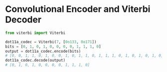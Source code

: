 # Convolutional Encoder and Viterbi Decoder

```py
from viterbi import Viterbi

dot11a_codec = Viterbi(7, [0o133, 0o171])
bits = [0, 1, 0, 1, 0, 0, 0, 0, 1, 1, 1, 0]
output = dot11a_codec.encode(bits)
# [0, 0, 1, 1, 0, 1, 0, 0, 1, 0, 1, 1, 0, 1, 1, 1, 0, 1, 0, 1, 0, 1, 0, 1]
dot11a_codec.decode(output)
# [0, 1, 0, 1, 0, 0, 0, 0, 1, 1, 1, 0]
```
